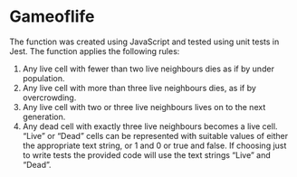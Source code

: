# Gameoflife
The function was created using JavaScript and tested using unit tests in Jest. 
The function applies the following rules:
1. Any live cell with fewer than two live neighbours dies as if by under population.
2. Any live cell with more than three live neighbours dies, as if by overcrowding.
3. Any live cell with two or three live neighbours lives on to the next generation.
4. Any dead cell with exactly three live neighbours becomes a live cell.
“Live” or “Dead” cells can be represented with suitable values of either the appropriate text 
string, or 1 and 0 or true and false. If choosing just to write tests the provided code will use the 
text strings “Live” and “Dead”.

